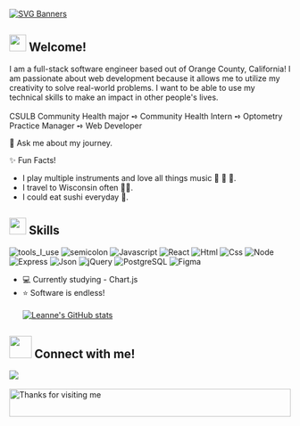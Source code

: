 [![SVG Banners](https://svg-banners.vercel.app/api?type=typeWriter&text1=Hello,%20World!%20My%20%20name%20is%20Leanne%20👋%20💻&width=800&height=150)](https://github.com/Akshay090/svg-banners)

<h2> <img src="https://emojis.slackmojis.com/emojis/images/1588315024/8823/hyperkitty.gif?1588315024" width="30" /> Welcome! </h2>
I am a full-stack software engineer based out of Orange County, California! I am passionate about web development because it allows me to utilize my creativity to solve real-world problems. I want to be able to use my technical skills to make an impact in other people's lives.
<br></br>
 CSULB Community Health major ➺ Community Health Intern ➺ Optometry Practice Manager  ➺ Web Developer

🤝 Ask me about my journey.

✨ Fun Facts! 

- I play multiple instruments and love all things music 🎸 🎻 🎹.
- I travel to Wisconsin often 👩‍🌾.
- I could eat sushi everyday 🍣.

<h2> <img src="https://emojis.slackmojis.com/emojis/images/1621024394/39092/cat-roll.gif?1621024394" width="30" /> Skills</h2>


![tools_I_use](https://img.shields.io/badge/-%F0%9F%9A%80%20Tools%20I%20use-orange)
![semicolon](https://img.shields.io/badge/-%3A-orange)
![Javascript](https://img.shields.io/badge/JavaScript-323330?style=flat&logo=javascript&logoColor=F7DF1E)
![React](https://img.shields.io/badge/React-20232A?style=flat&logo=react&logoColor=61DAFB)
![Html](https://img.shields.io/badge/HTML5-E34F26?style=flat&logo=html5&logoColor=white)
![Css](https://img.shields.io/badge/CSS3-1572B6?style=flat&logo=css3&logoColor=white)
![Node](https://img.shields.io/badge/Node.js-43853D?style=flat&logo=node.js&logoColor=white)
![Express](https://img.shields.io/badge/Express.js-404D59?style=flat)
![Json](https://img.shields.io/badge/json-5E5C5C?style=flat&logo=json&logoColor=white)
![jQuery](https://img.shields.io/badge/jQuery-0769AD?style=flat&logo=jquery&logoColor=white)
![PostgreSQL](https://img.shields.io/badge/PostgreSQL-316192?style=flat&logo=postgresql&logoColor=white)
![Figma](https://img.shields.io/badge/Figma-F24E1E?style=flat&logo=figma&logoColor=white)
- 💻 Currently studying - Chart.js
- ⭐ Software is endless!
<br> </br>
[![Leanne's GitHub stats](https://github-readme-stats.vercel.app/api?username=leanne-vu&hide=stars,contribs&show_icons=true&theme=bear)](https://github.com/leanne-vu/github-readme-stats)

## <img src="https://github.com/SP-XD/SP-XD/blob/main/images/letterbox.gif?raw=true" width="40" /> Connect with me! <br>
<a href="https://www.linkedin.com/in/leanne-vu/">
    <img src="https://img.shields.io/badge/LinkedIn-0077B5?style=for-the-badge&logo=linkedin&logoColor=white" />
</a>
  <br></br>
<img height="50" alt="Thanks for visiting me" width="100%" src="https://raw.githubusercontent.com/BrunnerLivio/brunnerlivio/master/images/marquee.svg" />

